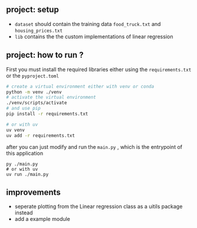 ## project: setup
- `dataset` should contain the training data `food_truck.txt` and `housing_prices.txt`
- `lib` contains the the custom implementations of linear regression

## project: how to run ?
First you must install the required libraries either using the `requirements.txt` or the `pyproject.toml`
```sh
# create a virtual environment either with venv or conda
python -m venv ./venv
# activate the virtual environment
./venv/scripts/activate
# and use pip
pip install -r requirements.txt

# or with uv
uv venv
uv add -r requirements.txt
```

after you can just modify and run the `main.py` , which is the entrypoint of this application
```
py ./main.py
# or with uv
uv run ./main.py
```

## improvements 
- seperate plotting from the Linear regression class as a uitils package instead
- add a example module
